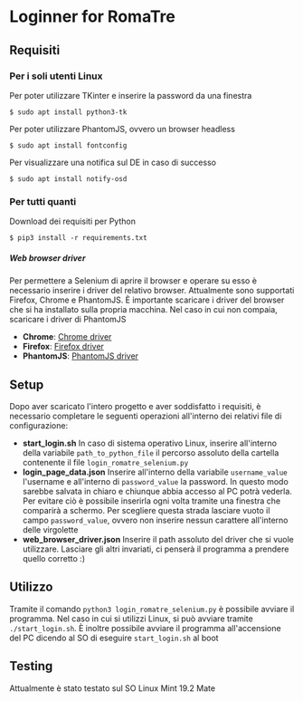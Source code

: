 # Loginner for RomaTre

## Requisiti

### Per i soli utenti Linux

Per poter utilizzare TKinter e inserire la password da una finestra

`$ sudo apt install python3-tk`

Per poter utilizzare PhantomJS, ovvero un browser headless

`$ sudo apt install fontconfig`

Per visualizzare una notifica sul DE in caso di successo

`$ sudo apt install notify-osd`

### Per tutti quanti

Download dei requisiti per Python

`$ pip3 install -r requirements.txt`

##### Web browser driver

Per permettere a Selenium di aprire il browser e operare su esso è necessario inserire i driver del relativo browser. Attualmente sono supportati Firefox, Chrome e PhantomJS. È importante scaricare i driver del browser che si ha installato sulla propria macchina. Nel caso in cui non compaia, scaricare i driver di PhantomJS

- **Chrome**: [Chrome driver](https://chromedriver.chromium.org/downloads "Chrome driver") 
- **Firefox**: [Firefox driver](https://github.com/mozilla/geckodriver/releases "Firefox driver")
- **PhantomJS**: [PhantomJS driver](https://phantomjs.org/download.html "PhantomJS driver")

## Setup

Dopo aver scaricato l'intero progetto e aver soddisfatto i requisiti, è necessario completare le seguenti operazioni all'interno dei relativi file di configurazione:

- **start_login.sh**
  In caso di sistema operativo Linux, inserire all'interno della variabile `path_to_python_file` il percorso assoluto della cartella contenente il file `login_romatre_selenium.py`
- **login_page_data.json** 
  Inserire all'interno della variabile `username_value` l'username e all'interno di `password_value` la password. In questo modo sarebbe salvata in chiaro e chiunque abbia accesso al PC potrà vederla. Per evitare ciò è possibile inserirla ogni volta tramite una finestra che comparirà a schermo. Per scegliere questa strada lasciare vuoto il campo `password_value`, ovvero non inserire nessun carattere all'interno delle virgolette
- **web_browser_driver.json**
  Inserire il path assoluto del driver che si vuole utilizzare. Lasciare gli altri invariati, ci penserà il programma a prendere quello corretto :)

## Utilizzo

Tramite il comando `python3 login_romatre_selenium.py` è possibile avviare il programma. Nel caso in cui si utilizzi Linux, si può avviare tramite `./start_login.sh`. È inoltre possibile avviare il programma all'accensione del PC dicendo al SO di eseguire `start_login.sh` al boot

## Testing

Attualmente è stato testato sul SO Linux Mint 19.2 Mate
